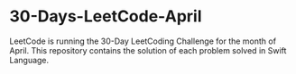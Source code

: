 # 30-Days-LeetCode-April
LeetCode is running the 30-Day LeetCoding Challenge for the month of April. This repository contains the solution of each problem solved in Swift Language.
